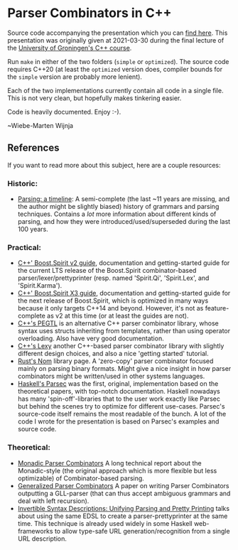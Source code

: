 # Parser Combinators in C++

Source code accompanying the presentation which you can [find here](https://slides.com/qqwy/parser-combinators-in-c/).
This presentation was originally given at 2021-03-30 during the final lecture of the [University of Groningen's C++ course](http://www.icce.rug.nl/edu/).

Run `make` in either of the two folders (`simple` or `optimized`). The source code requires C++20 (at least the `optimized` version does, compiler bounds for the `simple` version are probably more lenient).

Each of the two implementations currently contain all code in a single file. This is not very clean, but hopefully makes tinkering easier.

Code is heavily documented. Enjoy :-).


~Wiebe-Marten Wijnja

## References

If you want to read more about this subject, here are a couple resources:

### Historic:

- [Parsing: a timeline](https://jeffreykegler.github.io/personal/timeline_v3): A semi-complete (the last ~11 years are missing, and the author might be slightly biased) history of grammars and parsing techniques. Contains a _lot_ more information about different kinds of parsing, and how they were introduced/used/superseded during the last 100 years.

### Practical:
- [C++' Boost.Spirit v2 guide](https://www.boost.org/doc/libs/1_75_0/libs/spirit/doc/html/index.html), documentation and getting-started guide for the current LTS release of the Boost.Spirit combinator-based parser/lexer/prettyprinter (resp. named 'Spirit.Qi', 'Spirit.Lex', and 'Spirit.Karma').
- [C++' Boost.Spirit X3 guide](https://www.boost.org/doc/libs/1_75_0/libs/spirit/doc/x3/html/index.html), documentation and getting-started guide for the next release of Boost.Spirit, which is optimized in many ways because it only targets C++14 and beyond. However, it's not as feature-complete as v2 at this time (or at least the guides are not).
- [C++'s PEGTL](https://github.com/taocpp/PEGTL) is an alternative C++ parser combinator library, whose syntax uses structs inheriting from templates, rather than using operator overloading. Also have very good documentation.
- [C++'s Lexy](https://github.com/foonathan/lexy) another C++-based parser combinator library with slightly different design choices, and also a nice 'getting started' tutorial.
- [Rust's Nom](https://crates.io/crates/nom) library page. A 'zero-copy' parser combinator focused mainly on parsing binary formats. Might give a nice insight in how parser combinators might be written/used in other systems languages.
- [Haskell's Parsec](https://hackage.haskell.org/package/parsec) was the first, original, implementation based on the theoretical papers, with top-notch documentation. Haskell nowadays has many 'spin-off'-libraries that to the user work exactly like Parsec but behind the scenes try to optimize for different use-cases. Parsec's source-code itself remains the most readable of the bunch. A lot of the code I wrote for the presentation is based on Parsec's examples and source code.

### Theoretical:

- [Monadic Parser Combinators](https://www.cs.nott.ac.uk/~pszgmh/monparsing.pdf) A long technical report about the Monadic-style (the original approach which is more flexible but less optimizable) of Combinator-based parsing.
- [Generalized Parser Combinators](https://dinhe.net/~aredridel/.notmine/PDFs/Parsing/SPIEWAK%2C%20Daniel%20%282010%29%20-%20Generalized%20Parser%20Combinators.pdf) A paper on writing Parser Combinators outputting a GLL-parser (that can thus accept ambiguous grammars and deal with left recursion).
- [Invertible Syntax Descriptions: Unifying Parsing and Pretty Printing](https://www.mathematik.uni-marburg.de/~rendel/rendel10invertible.pdf) talks about using the same EDSL to create a parser-prettyprinter at the same time. This technique is already used widely in some Haskell web-frameworks to allow type-safe URL generation/recognition from a single URL description.
